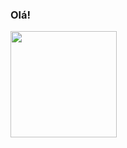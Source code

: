 ### Olá!
 <div>
  <a href="https://github.com/JooaoMS">
  <img height="170em" src="https://github-readme-stats.vercel.app/api/top-langs/?username=JooaoMS&layout=compact&langs_count=7&theme=white"/>
</div>
